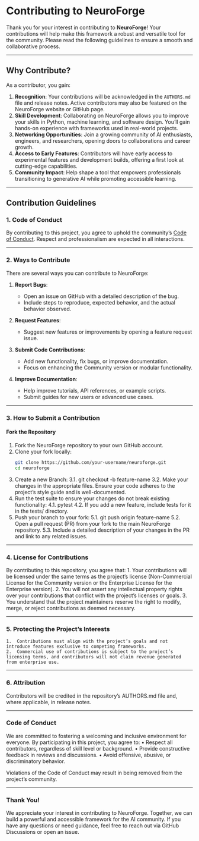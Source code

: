 # Contributing to NeuroForge

Thank you for your interest in contributing to **NeuroForge**! Your contributions will help make this framework a robust and versatile tool for the community. Please read the following guidelines to ensure a smooth and collaborative process.

---
## Why Contribute?

As a contributor, you gain:

1. **Recognition**: Your contributions will be acknowledged in the `AUTHORS.md` file and release notes. Active contributors may also be featured on the NeuroForge website or GitHub page.
2. **Skill Development**: Collaborating on NeuroForge allows you to improve your skills in Python, machine learning, and software design. You’ll gain hands-on experience with frameworks used in real-world projects.
3. **Networking Opportunities**: Join a growing community of AI enthusiasts, engineers, and researchers, opening doors to collaborations and career growth.
4. **Access to Early Features**: Contributors will have early access to experimental features and development builds, offering a first look at cutting-edge capabilities.
5. **Community Impact**: Help shape a tool that empowers professionals transitioning to generative AI while promoting accessible learning.

---

## Contribution Guidelines

### 1. **Code of Conduct**
By contributing to this project, you agree to uphold the community’s [Code of Conduct](#code-of-conduct). Respect and professionalism are expected in all interactions.

---

### 2. **Ways to Contribute**
There are several ways you can contribute to NeuroForge:

1. **Report Bugs**:
   - Open an issue on GitHub with a detailed description of the bug.
   - Include steps to reproduce, expected behavior, and the actual behavior observed.

2. **Request Features**:
   - Suggest new features or improvements by opening a feature request issue.

3. **Submit Code Contributions**:
   - Add new functionality, fix bugs, or improve documentation.
   - Focus on enhancing the Community version or modular functionality.

4. **Improve Documentation**:
   - Help improve tutorials, API references, or example scripts.
   - Submit guides for new users or advanced use cases.

---

### 3. **How to Submit a Contribution**

#### Fork the Repository
1. Fork the NeuroForge repository to your own GitHub account.
2. Clone your fork locally:
   ```bash
   git clone https://github.com/your-username/neuroforge.git
   cd neuroforge
 3. Create a new Branch:
   3.1. git checkout -b feature-name
   3.2. Make your changes in the appropriate files. Ensure your code adheres to the project’s style guide and is well-documented.
 4. Run the test suite to ensure your changes do not break existing functionality:
   4.1. pytest
   4.2. If you add a new feature, include tests for it in the tests/ directory.
 5. Push your branch to your fork:
   5.1. git push origin feature-name
   5.2. Open a pull request (PR) from your fork to the main NeuroForge repository.
   5.3. Include a detailed description of your changes in the PR and link to any related issues.

---
### 4. **License for Contributions**

By contributing to this repository, you agree that:
	1.	Your contributions will be licensed under the same terms as the project’s license (Non-Commercial License for the Community version or the Enterprise License for the Enterprise version).
	2.	You will not assert any intellectual property rights over your contributions that conflict with the project’s licenses or goals.
	3.	You understand that the project maintainers reserve the right to modify, merge, or reject contributions as deemed necessary.

---
### 5. **Protecting the Project’s Interests**
	1.	Contributions must align with the project’s goals and not introduce features exclusive to competing frameworks.
	2.	Commercial use of contributions is subject to the project’s licensing terms, and contributors will not claim revenue generated from enterprise use.

---
### 6. Attribution

Contributors will be credited in the repository’s AUTHORS.md file and, where applicable, in release notes.

---
### Code of Conduct
We are committed to fostering a welcoming and inclusive environment for everyone. By participating in this project, you agree to:
	•	Respect all contributors, regardless of skill level or background.
	•	Provide constructive feedback in reviews and discussions.
	•	Avoid offensive, abusive, or discriminatory behavior.

Violations of the Code of Conduct may result in being removed from the project’s community.

---
### Thank You!

We appreciate your interest in contributing to NeuroForge. Together, we can build a powerful and accessible framework for the AI community. If you have any questions or need guidance, feel free to reach out via GitHub Discussions or open an issue.

